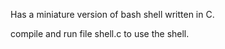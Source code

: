 Has a miniature version of bash shell written in C.

compile and run file shell.c to use the shell.
